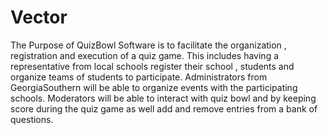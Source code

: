 # Vector

The Purpose of QuizBowl Software is to facilitate the organization , registration and execution of a quiz game. This includes having a representative from local schools register their school , students and organize teams of students to participate. Administrators from GeorgiaSouthern will be able to organize events with the participating schools. Moderators will be able to interact with quiz bowl and by keeping score during the quiz game as well add and remove entries from a bank of  questions.
